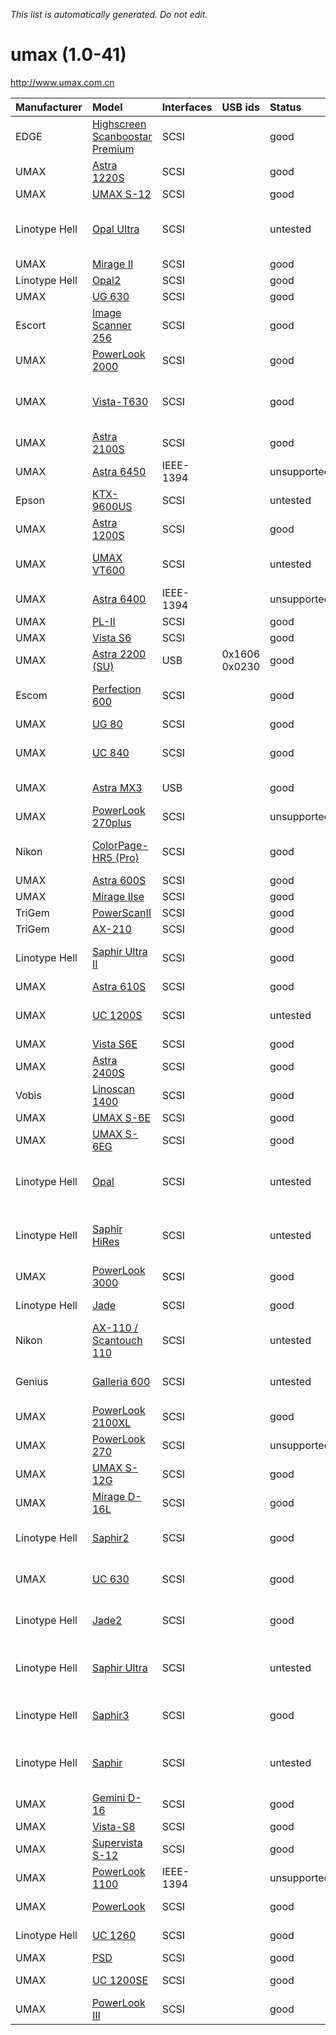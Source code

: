 _This list is automatically generated. Do not edit._

# umax (1.0-41) #
http://www.umax.com.cn

| **Manufacturer** | **Model** | **Interfaces** | **USB ids** | **Status** | **Comment** | **URL** |
|:-----------------|:----------|:---------------|:------------|:-----------|:------------|:--------|
|EDGE|[Highscreen Scanboostar Premium](UmaxHighscreenScanboostarPremium.md)|SCSI|  |good|  |OK, SCSI-ID=LinoHell Office2|
|UMAX|[Astra 1220S](UmaxAstra1220S.md)|SCSI|  |good|  |OK|
|UMAX|[UMAX S-12](UmaxUMAXS12.md)|SCSI|  |good|  |OK|
|Linotype Hell|[Opal Ultra](UmaxOpalUltra.md)|SCSI|  |untested|  |support disabled until tested - please contact author|
|UMAX|[Mirage II](UmaxMirageII.md)|SCSI|  |good|  |OK|
|Linotype Hell|[Opal2](UmaxOpal2.md)|SCSI|  |good|  |OK|
|UMAX|[UG 630](UmaxUG630.md)|SCSI|  |good|  |OK|
|Escort|[Image Scanner 256](UmaxImageScanner256.md)|SCSI|  |good|  |OK, SCSI-ID=UMAX UG 80|
|UMAX|[PowerLook 2000](UmaxPowerLook2000.md)|SCSI|  |good|  |OK|
|UMAX|[Vista-T630](UmaxVistaT630.md)|SCSI|  |good|  |OK for some firmwareversions, on others only lineart OK|
|UMAX|[Astra 2100S](UmaxAstra2100S.md)|SCSI|  |good|  |OK|
|UMAX|[Astra 6450](UmaxAstra6450.md)|IEEE-1394|  |unsupported|  |will propably work one day|
|Epson|[KTX-9600US](UmaxKTX9600US.md)|SCSI|  |untested|http://www.epson.com/|no feedback|
|UMAX|[Astra 1200S](UmaxAstra1200S.md)|SCSI|  |good|  |OK|
|UMAX|[UMAX VT600](UmaxUMAXVT600.md)|SCSI|  |untested|  |may work, please test and give feedback|
|UMAX|[Astra 6400](UmaxAstra6400.md)|IEEE-1394|  |unsupported|  |will propably work one day|
|UMAX|[PL-II](UmaxPLII.md)|SCSI|  |good|  |OK|
|UMAX|[Vista S6](UmaxVistaS6.md)|SCSI|  |good|  |OK|
|UMAX|[Astra 2200 (SU)](UmaxAstra2200SU.md)|USB|0x1606 0x0230|good|  |OK, needs USB control messages|
|Escom|[Perfection 600](UmaxPerfection600.md)|SCSI|  |good|  |OK, SCSI-ID=EPSON Perfection600|
|UMAX|[UG 80](UmaxUG80.md)|SCSI|  |good|  |OK|
|UMAX|[UC 840](UmaxUC840.md)|SCSI|  |good|  |Version 1.6 OK, others only lineart OK|
|UMAX|[Astra MX3](UmaxAstraMX3.md)|USB|  |good|  |OK, needs USB control messages|
|UMAX|[PowerLook 270plus](UmaxPowerLook270plus.md)|SCSI|  |unsupported|  |incompatible|
|Nikon|[ColorPage-HR5 (Pro)](UmaxColorPageHR5Pro.md)|SCSI|  |good|http://www.nikon.com/|OK, SCSI-ID=KYE ColorPage-HR5|
|UMAX|[Astra 600S](UmaxAstra600S.md)|SCSI|  |good|  |OK|
|UMAX|[Mirage IIse](UmaxMirageIIse.md)|SCSI|  |good|  |OK|
|TriGem|[PowerScanII](UmaxPowerScanII.md)|SCSI|  |good|  |OK|
|TriGem|[AX-210](UmaxAX210.md)|SCSI|  |good|http://www.nikon.com/|OK|
|Linotype Hell|[Saphir Ultra II](UmaxSaphirUltraII.md)|SCSI|  |good|  |OK, SCSI-ID=Linotype SAPHIR4|
|UMAX|[Astra 610S](UmaxAstra610S.md)|SCSI|  |good|  |OK|
|UMAX|[UC 1200S](UmaxUC1200S.md)|SCSI|  |untested|  |may work, please test and give feedback|
|UMAX|[Vista S6E](UmaxVistaS6E.md)|SCSI|  |good|  |OK|
|UMAX|[Astra 2400S](UmaxAstra2400S.md)|SCSI|  |good|  |OK|
|Vobis|[Linoscan 1400](UmaxLinoscan1400.md)|SCSI|  |good|http://www.vobis.de/|OK, SCSI-ID=HDM LS4H1S|
|UMAX|[UMAX S-6E](UmaxUMAXS6E.md)|SCSI|  |good|  |OK|
|UMAX|[UMAX S-6EG](UmaxUMAXS6EG.md)|SCSI|  |good|  |OK|
|Linotype Hell|[Opal](UmaxOpal.md)|SCSI|  |untested|  |support disabled until tested - please contact author|
|Linotype Hell|[Saphir HiRes](UmaxSaphirHiRes.md)|SCSI|  |untested|  |support disabled until tested - please contact author|
|UMAX|[PowerLook 3000](UmaxPowerLook3000.md)|SCSI|  |good|  |OK|
|Linotype Hell|[Jade](UmaxJade.md)|SCSI|  |good|  |OK, SCSI-ID=LinoHell JADE|
|Nikon|[AX-110 / Scantouch 110](UmaxAX110Scantouch110.md)|SCSI|  |untested|  |may work, please test and give feedback|
|Genius|[Galleria 600](UmaxGalleria600.md)|SCSI|  |untested|  |untested, SCSI-ID=ESCORT Galleria 600S|
|UMAX|[PowerLook 2100XL](UmaxPowerLook2100XL.md)|SCSI|  |good|  |OK|
|UMAX|[PowerLook 270](UmaxPowerLook270.md)|SCSI|  |unsupported|  |incompatible|
|UMAX|[UMAX S-12G](UmaxUMAXS12G.md)|SCSI|  |good|  |OK|
|UMAX|[Mirage D-16L](UmaxMirageD16L.md)|SCSI|  |good|  |OK|
|Linotype Hell|[Saphir2](UmaxSaphir2.md)|SCSI|  |good|  |OK, SCSI-ID=LinoHell SAPHIR2|
|UMAX|[UC 630](UmaxUC630.md)|SCSI|  |good|  |Version 2.8 OK, others only lineart OK|
|Linotype Hell|[Jade2](UmaxJade2.md)|SCSI|  |good|  |OK, SCSI-ID=LinoHell Office2|
|Linotype Hell|[Saphir Ultra](UmaxSaphirUltra.md)|SCSI|  |untested|  |support disabled until tested - please contact author|
|Linotype Hell|[Saphir3](UmaxSaphir3.md)|SCSI|  |good|  |OK, SCSI-ID=LinoHell SAPHIR3|
|Linotype Hell|[Saphir](UmaxSaphir.md)|SCSI|  |untested|  |support disabled until tested - please contact author|
|UMAX|[Gemini D-16](UmaxGeminiD16.md)|SCSI|  |good|  |OK|
|UMAX|[Vista-S8](UmaxVistaS8.md)|SCSI|  |good|  |OK|
|UMAX|[Supervista S-12](UmaxSupervistaS12.md)|SCSI|  |good|  |OK|
|UMAX|[PowerLook 1100](UmaxPowerLook1100.md)|IEEE-1394|  |unsupported|  |will propably work one day|
|UMAX|[PowerLook](UmaxPowerLook.md)|SCSI|  |good|  |OK, SCSI-ID=PS-2400X|
|Linotype Hell|[UC 1260](UmaxUC1260.md)|SCSI|  |good|http://www.heidelberg.com/|Version 1.6 OK, others unknown|
|UMAX|[PSD](UmaxPSD.md)|SCSI|  |good|  |OK|
|UMAX|[UC 1200SE](UmaxUC1200SE.md)|SCSI|  |good|  |Version 3.0 OK, others unknown|
|UMAX|[PowerLook III](UmaxPowerLookIII.md)|SCSI|  |good|  |OK|